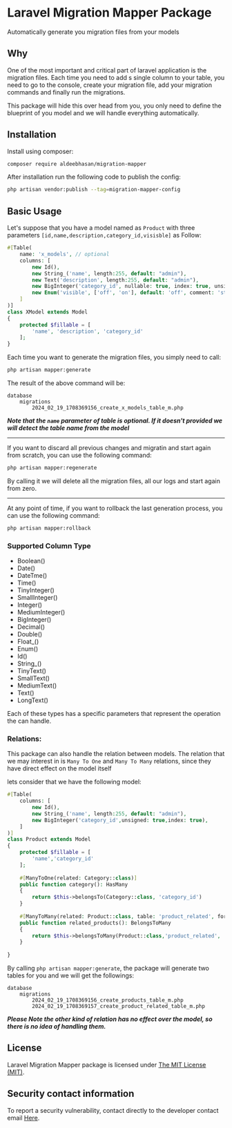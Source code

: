 Laravel Migration Mapper Package
=====
Automatically generate you migration files from your models 

## Why
One of the most important and critical part of laravel application is the migration files.
Each time you need to add s single column to your table, you need to go to the console, create your migration file,
add your migration commands and finally run the migrations.

This package will hide this over head from you, you only need to define the blueprint of you model 
and we will handle everything automatically.

## Installation

Install using composer:

```bash
composer require aldeebhasan/migration-mapper
```

After installation run the following code to publish the config:

```bash
php artisan vendor:publish --tag=migration-mapper-config
```

## Basic Usage
Let's suppose that you have a model named as `Product` with three parameters `[id,name,description,category_id,visisble]` as Follow:
```php
#[Table(
    name: 'x_models', // optional
    columns: [
        new Id(),
        new String_('name', length:255, default: "admin"),
        new Text('description', length:255, default: "admin"),
        new BigInteger('category_id', nullable: true, index: true, unsigned: true),
        new Enum('visible', ['off', 'on'], default: 'off', comment: 'status of the product'),
    ]
)]
class XModel extends Model
{
    protected $fillable = [
        'name', 'description', 'category_id'
    ]; 
}
```
Each time you want to generate the migration files, you simply need to call:
```bash
php artisan mapper:generate
```

The result of the above command will be: 
```
database
    migrations
        2024_02_19_1708369156_create_x_models_table_m.php
```

***Note that the `name` parameter of table is optional. If it doesn't provided we will detect the table name from the model*** 


---
If you want to discard all previous changes and migratin and start again from scratch, 
you can use the following command:
```bash
php artisan mapper:regenerate
```
By calling it we will delete all the migration files, all our logs and start again from zero.

---
At any point of time, if you want to rollback the last generation process, you can use the following command:
```bash
php artisan mapper:rollback
```

### Supported Column Type
* Boolean()
* Date()
* DateTme()
* Time()
* TinyInteger()
* SmallInteger()
* Integer()
* MediumInteger()
* BigInteger()
* Decimal()
* Double()
* Float_()
* Enum()
* Id()
* String_()
* TinyText()
* SmallText()
* MediumText()
* Text()
* LongText()

Each of these types has a specific parameters that represent the operation the can handle.

### Relations:
This package can also handle the relation between models.
The relation that we may interest in is `Many To One` and `Many To Many` relations, since they have direct effect on the model itself

lets consider that we have the following model:
```php
#[Table(
    columns: [
        new Id(),
        new String_('name', length:255, default: "admin"),
        new BigInteger('category_id',unsigned: true,index: true),
    ]
)]
class Product extends Model
{
    protected $fillable = [
        'name','category_id'
    ]; 
    
    #[ManyToOne(related: Category::class)]
    public function category(): HasMany
    {
        return $this->belongsTo(Category::class, 'category_id')   
    }
    
    #[ManyToMany(related: Product::class, table: 'product_related', foreignKey: 'source_id', localKey: 'id', targetForeignKey: 'target_id', targetLocalKey: 'id')]
    public function related_products(): BelongsToMany
    {
        return $this->belongsToMany(Product::class,'product_related', 'source_id', 'target_id');
    }
    
}
```
By calling `php artisan mapper:generate`,
the package will generate  two tables for you
and we will get the followings:
```
database
    migrations
        2024_02_19_1708369156_create_products_table_m.php
        2024_02_19_1708369157_create_product_related_table_m.php
```

***Please Note the other kind of relation has no effect over the model, so there is no idea of handling them.***

## License

Laravel Migration Mapper  package is licensed under [The MIT License (MIT)](LICENSE).

## Security contact information

To report a security vulnerability, contact directly to the developer contact email [Here](mailto:aldeeb.91@gmail.com).
